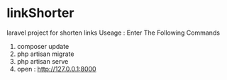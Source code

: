# linkShorter
laravel project for shorten links
Useage : 
Enter The Following Commands
1. composer update
2. php artisan migrate
3. php artisan serve
4. open : http://127.0.0.1:8000
